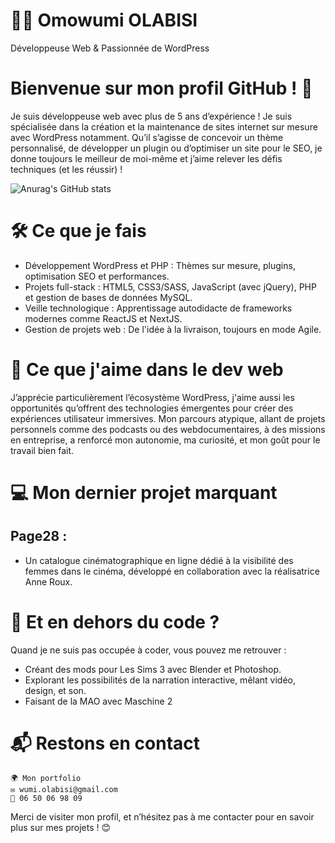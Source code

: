 # 👩‍💻 Omowumi OLABISI
Développeuse Web & Passionnée de WordPress

# Bienvenue sur mon profil GitHub ! 🚀
Je suis développeuse web avec plus de 5 ans d’expérience ! Je suis spécialisée dans la création et la maintenance de sites internet sur mesure avec WordPress notamment. Qu’il s’agisse de concevoir un thème personnalisé, de développer un plugin ou d’optimiser un site pour le SEO, je donne toujours le meilleur de moi-même et j’aime relever les défis techniques (et les réussir) !

<!-- https://github.com/anuraghazra/github-readme-stats -->
![Anurag's GitHub stats](https://github-readme-stats.vercel.app/api?username=anuraghazra&show_icons=true&theme=buefy)

# 🛠️ Ce que je fais
* Développement WordPress et PHP : Thèmes sur mesure, plugins, optimisation SEO et performances.
* Projets full-stack : HTML5, CSS3/SASS, JavaScript (avec jQuery), PHP et gestion de bases de données MySQL.
* Veille technologique : Apprentissage autodidacte de frameworks modernes comme ReactJS et NextJS.
* Gestion de projets web : De l'idée à la livraison, toujours en mode Agile.

# 🌟 Ce que j'aime dans le dev web
J’apprécie particulièrement l’écosystème WordPress, j'aime aussi les opportunités qu’offrent des technologies émergentes pour créer des expériences utilisateur immersives. Mon parcours atypique, allant de projets personnels comme des podcasts ou des webdocumentaires, à des missions en entreprise, a renforcé mon autonomie, ma curiosité, et mon goût pour le travail bien fait.

# 💻 Mon dernier projet marquant
## Page28 :
* Un catalogue cinématographique en ligne dédié à la visibilité des femmes dans le cinéma, développé en collaboration avec la réalisatrice Anne Roux.

# 🎨 Et en dehors du code ?
Quand je ne suis pas occupée à coder, vous pouvez me retrouver :
* Créant des mods pour Les Sims 3 avec Blender et Photoshop.
* Explorant les possibilités de la narration interactive, mêlant vidéo, design, et son.
* Faisant de la MAO avec Maschine 2 

# 📬 Restons en contact
    🌍 Mon portfolio
    ✉️ wumi.olabisi@gmail.com
    📱 06 50 06 98 09

Merci de visiter mon profil, et n’hésitez pas à me contacter pour en savoir plus sur mes projets ! 😊
